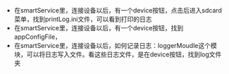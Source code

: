 + 在smartService里，连接设备以后，有一个device按钮，点击后进入sdcard菜单，找到printLog.ini文件，可以看到打印的日志
+ 在smartService里，连接设备以后，有一个device按钮，找到appConfigFile，
+ 在smartService里，连接设备以后，如何记录日志：loggerMoudle这个模块，可以将日志写入文件。看这些日志文件，是在device按钮，找到log文件夹